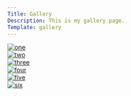 ```yaml
---
Title: Gallery
Description: This is my gallery page.
Template: gallery
---
```

<div class="gallery one">
<a href =image/one.jpg
target="_blank">
<picture>
<source media= "(max-width: 840px)"
srcset = "image/one.jpg?w=300&h=300&crop-to-fit">
<source media= "(max-width: 500px)"
srcset = "image/one.jpg?w=300&h=300&crop-to-fit&q=70">
<source media= "(max-width: 740px)"
srcset = "image/one.jpg?w=250&h=250&crop-to-fit&q=50">
<source media= "(max-width: 640px)"
srcset = "image/one.jpg?w=250&h=250&crop-to-fit&q=90">
<img src = "image/one.jpg&w=300&h=300&crop-to-fit" alt = "one">
</piture>
</a>
</div>

<div class="gallery two">
<a href =image/two.jpg
target="_blank">
<picture>
<source media= "(max-width: 840px)"
srcset = "image/two.jpg?w=300&h=300&crop-to-fit">
<source media= "(max-width: 500px)"
srcset = "image/two.jpg?w=300&h=300&crop-to-fit&q=70">
<source media= "(max-width: 740px)"
srcset = "image/two.jpg?w=250&h=250&crop-to-fit&q=50">
<source media= "(max-width: 640px)"
srcset = "image/two.jpg?w=250&h=250&crop-to-fit&q=90">
<img src = "image/two.jpg&w=300&h=300&crop-to-fit" alt = "two">
</piture>
</a>
</div>

<div class="gallery three">
<a href =image/three.jpg
target="_blank">
<picture>
<source media= "(max-width: 840px)"
srcset = "image/three.jpg?w=300&h=300&crop-to-fit">
<source media= "(max-width: 500px)"
srcset = "image/three.jpg?w=300&h=300&crop-to-fit&q=70">
<source media= "(max-width: 740px)"
srcset = "image/three.jpg?w=250&h=250&crop-to-fit&q=50">
<source media= "(max-width: 640px)"
srcset = "image/three.jpg?w=250&h=250&crop-to-fit&q=90">
<img src = "image/three.jpg&w=300&h=300&crop-to-fit" alt = "three">
</piture>
</a>
</div>

<div class="gallery four">
<a href =image/four.jpg
target="_blank">
<picture>
<source media= "(max-width: 840px)"
srcset = "image/four.jpg?w=300&h=300&crop-to-fit">
<source media= "(max-width: 500px)"
srcset = "image/four.jpg?w=300&h=300&crop-to-fit&q=70">
<source media= "(max-width: 740px)"
srcset = "image/four.jpg?w=250&h=250&crop-to-fit&q=50">
<source media= "(max-width: 640px)"
srcset = "image/four.jpg?w=250&h=250&crop-to-fit&q=90">
<img src = "image/four.jpg&w=300&h=300&crop-to-fit" alt = "four">
</piture>
</a>
</div>

<div class="gallery five">
<a href =image/five.jpg
target="_blank">
<picture>
<source media= "(max-width: 840px)"
srcset = "image/five.jpg?w=300&h=300&crop-to-fit">
<source media= "(max-width: 500px)"
srcset = "image/five.jpg?w=300&h=300&crop-to-fit&q=70">
<source media= "(max-width: 740px)"
srcset = "image/five.jpg?w=250&h=250&crop-to-fit&q=50">
<source media= "(max-width: 640px)"
srcset = "image/five.jpg?w=250&h=250&crop-to-fit&q=90">
<img src = "image/five.jpg&w=300&h=300&crop-to-fit" alt = "five">
</piture>
</a>
</div>

<div class="gallery six">
<a href =image/six.jpg
target="_blank">
<picture>
<source media= "(max-width: 840px)"
srcset = "image/six.jpg?w=300&h=300&crop-to-fit">
<source media= "(max-width: 500px)"
srcset = "image/six.jpg?w=300&h=300&crop-to-fit&q=70">
<source media= "(max-width: 740px)"
srcset = "image/six.jpg?w=250&h=250&crop-to-fit&q=50">
<source media= "(max-width: 640px)"
srcset = "image/six.jpg?w=250&h=250&crop-to-fit&q=90">
<img src = "image/six.jpg&w=300&h=300&crop-to-fit" alt = "six">
</piture>
</a>
</div>
